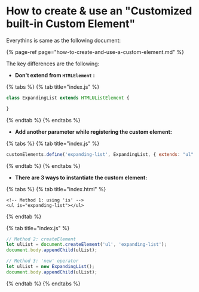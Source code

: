 # How to create & use an "Customized built-in Custom Element"

Everythins is same as the following document:

{% page-ref page="how-to-create-and-use-a-custom-element.md" %}

The key differences are the following:

* **Don't extend from `HTMLElement` :**

{% tabs %}
{% tab title="index.js" %}
```javascript
class ExpandingList extends HTMLUListElement {

}
```
{% endtab %}
{% endtabs %}

* **Add another parameter while registering the custom element:**

{% tabs %}
{% tab title="index.js" %}
```javascript
customElements.define('expanding-list', ExpandingList, { extends: "ul" });
```
{% endtab %}
{% endtabs %}

* **There are 3 ways to instantiate the custom element:**

{% tabs %}
{% tab title="index.html" %}
```markup
<!-- Method 1: using 'is' -->
<ul is="expanding-list"></ul>
```
{% endtab %}

{% tab title="index.js" %}
```javascript
// Method 2: createElement
let ulList = document.createElement('ul', 'expanding-list');
document.body.appendChild(ulList);

// Method 3: 'new' operator
let ulList = new ExpandingList();
document.body.appendChild(ulList);
```
{% endtab %}
{% endtabs %}

